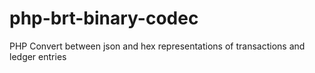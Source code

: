 # php-brt-binary-codec
PHP Convert between json and hex representations of transactions and ledger entries
